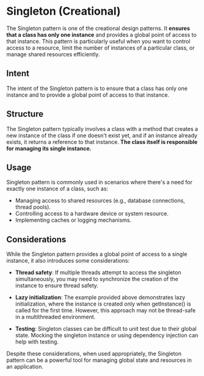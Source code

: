 # Singleton (Creational)

The Singleton pattern is one of the creational design patterns. It **ensures that a class has only one instance** and provides a global point of access to that instance. This pattern is particularly useful when you want to control access to a resource, limit the number of instances of a particular class, or manage shared resources efficiently.

## Intent

The intent of the Singleton pattern is to ensure that a class has only one instance and to provide a global point of access to that instance.

## Structure

The Singleton pattern typically involves a class with a method that creates a new instance of the class if one doesn't exist yet, and if an instance already exists, it returns a reference to that instance. **The class itself is responsible for managing its single instance.**

## Usage

Singleton pattern is commonly used in scenarios where there's a need for exactly one instance of a class, such as:

- Managing access to shared resources (e.g., database connections, thread pools).
- Controlling access to a hardware device or system resource.
- Implementing caches or logging mechanisms.

## Considerations

While the Singleton pattern provides a global point of access to a single instance, it also introduces some considerations:

- **Thread safety**: If multiple threads attempt to access the singleton simultaneously, you may need to synchronize the creation of the instance to ensure thread safety.

- **Lazy initialization**: The example provided above demonstrates lazy initialization, where the instance is created only when getInstance() is called for the first time. However, this approach may not be thread-safe in a multithreaded environment.

- **Testing**: Singleton classes can be difficult to unit test due to their global state. Mocking the singleton instance or using dependency injection can help with testing.

Despite these considerations, when used appropriately, the Singleton pattern can be a powerful tool for managing global state and resources in an application.
